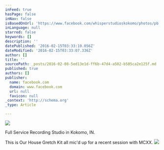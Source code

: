 ```yaml
---
inFeed: true
hasPage: false
inNav: false
isBasedOnUrl: 'https://www.facebook.com/whisperstudioskokomo/photos/pb.460978587299073.-2207520000.1454950832./1032559196807673/?type=3&theater'
inLanguage: null
starred: false
keywords: []
description: ''
datePublished: '2016-02-15T03:33:10.056Z'
dateModified: '2016-02-15T03:33:07.336Z'
author: []
title: ''
sourcePath: _posts/2016-02-08-5ed13e1d-ff6b-47d4-a502-b585ca2e125f.md
published: true
authors: []
publisher:
  name: facebook.com
  domain: www.facebook.com
  url: null
  favicon: null
_context: 'http://schema.org'
_type: Article

---
```

![](https://the-grid-user-content.s3-us-west-2.amazonaws.com/3f0ceb13-7dde-4fee-b801-92e123a5dd58.JPG)

Full Service Recording Studio in Kokomo, IN.  

This is Our House Gretch Kit all mic'd up for a recent session with MCXX.
![](https://scontent.ford1-1.fna.fbcdn.net/hphotos-xpa1/t31.0-8/12640506_1032559196807673_5015493469030811405_o.jpg)